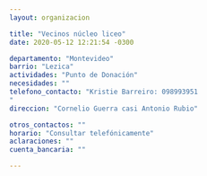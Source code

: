 ```yaml
---
layout: organizacion

title: "Vecinos núcleo liceo"
date: 2020-05-12 12:21:54 -0300

departamento: "Montevideo"
barrio: "Lezica"
actividades: "Punto de Donación"
necesidades: ""
telefono_contacto: "Kristie Barreiro: 098993951
"
direccion: "Cornelio Guerra casi Antonio Rubio"

otros_contactos: ""
horario: "Consultar telefónicamente"
aclaraciones: ""
cuenta_bancaria: ""

---
```

